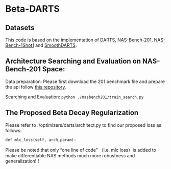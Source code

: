 # Beta-DARTS

## Datasets
This code is based on the implementation of [DARTS](https://github.com/quark0/darts), [NAS-Bench-201](https://github.com/D-X-Y/AutoDL-Projects), [NAS-Bench-1Shot1](https://github.com/automl/nasbench-1shot1) and [SmoothDARTS](https://github.com/xiangning-chen/SmoothDARTS).

## Architecture Searching and Evaluation on NAS-Bench-201 Space:
Data preparation: Please first download the 201 benchmark file and prepare the api follow [this repository](https://github.com/D-X-Y/AutoDL-Projects).

Searching and Evaluation: ```python ./nasbench201/train_search.py```

## The Proposed Beta Decay Regularization
Please refer to ./optimizers/darts/architect.py to find our proposed loss as follows:

```def mlc_loss(self, arch_param):```

Please be noted that only “one line of code” （i.e. mlc loss）is added to make differentiable NAS methods much more robustness and generalization!!!


